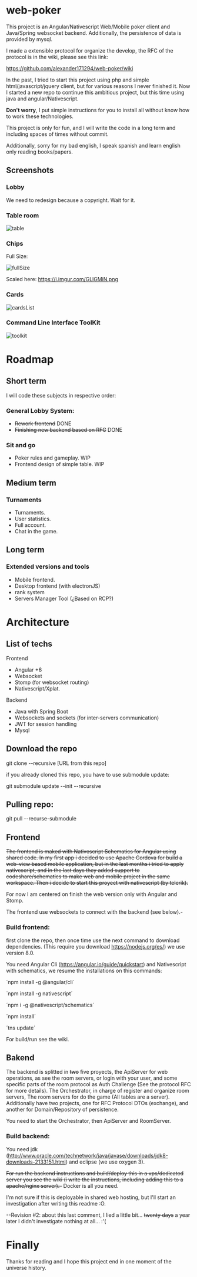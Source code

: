 # web-poker

This project is an Angular/Nativescript Web/Mobile poker client and Java/Spring websocket backend. Additionally, the persistence of data is provided by mysql.

I made a extensible protocol for organize the develop, the RFC of the protocol is in the wiki, please see this link: 

https://github.com/alexander171294/web-poker/wiki

In the past, I tried to start this project using php and simple html/javascript/jquery client, but for various reasons I never finished it. Now I started a new repo to continue this ambitious project, but this time using java and angular/Nativescript.

**Don't worry**, I put simple instructions for you to install all without know how to work these technologies.

This project is only for fun, and I will write the code in a long term and including spaces of times without commit.

Additionally, sorry for my bad english, I speak spanish and learn english only reading books/papers.

## Screenshots

### Lobby

We need to redesign because a copyright. Wait for it.

### Table room

![table](https://i.imgur.com/YGr6v5Z.png)

### Chips

Full Size:

![fullSize](https://i.imgur.com/TFwcrKS.png)

Scaled here: https://i.imgur.com/GLlGMiN.png

### Cards

![cardsList](https://i.imgur.com/ScEeJ8W.png)

### Command Line Interface ToolKit

![toolkit](https://i.imgur.com/dr7rspE.png)

# Roadmap

## Short term

I will code these subjects in respective order:

### General Lobby System:

* ~~Rework frontend~~ DONE
* ~~Finishing new backend based on RFC~~ DONE

### Sit and go

* Poker rules and gameplay. WIP
* Frontend design of simple table. WIP

## Medium term

### Turnaments

* Turnaments.
* User statistics.
* Full account.
* Chat in the game.

## Long term

### Extended versions and tools

* Mobile frontend.
* Desktop frontend (with electronJS)
* rank system
* Servers Manager Tool (¿Based on RCP?)

# Architecture

## List of techs

Frontend

* Angular +6
* Websocket
* Stomp (for websocket routing)
* Nativescript/Xplat.

Backend

* Java with Spring Boot
* Websockets and sockets (for inter-servers communication)
* JWT for session handling
* Mysql

## Download the repo

git clone --recursive [URL from this repo]

if you already cloned this repo, you have to use submodule update:

git submodule update --init --recursive

## Pulling repo:

git pull --recurse-submodule

## Frontend

~~The frontend is maked with Nativescript Schematics for Angular using shared code.
In my first app i decided to use Apache Cordova for build a web-view based mobile application, but in the last months i tried to apply nativescript, and in the last days they added support to codeshare/schematics to make web and mobile project in the same workspace.
Then i decide to start this proyect with nativescript (by telerik).~~

For now I am centered on finish the web version only with Angular and Stomp.

The frontend use websockets to connect with the backend (see below).-

### Build frontend:

first clone the repo, then once time use the next command to download dependencies. (This require you download https://nodejs.org/es/) we use version 8.0.

You need Angular Cli (https://angular.io/guide/quickstart) and Nativescript with schematics, we resume the installations on this commands:

´npm install -g @angular/cli´

´npm install -g nativescript´

´npm i -g @nativescript/schematics´

´npm install´

´tns update´

For build/run see the wiki.

## Bakend

The backend is splitted in ~~two~~ five proyects, the ApiServer for web operations, as see the room servers, or login with your user, and some specific parts of the room protocol as Auth Challenge (See the protocol RFC for more details). The Orchestrator, in charge of register and organize room servers, The room servers for do the game (All tables are a server). Additionally have two projects, one for RFC Protocol DTOs (exchange), and another for Domain/Repository of persistence.

You need to start the Orchestrator, then ApiServer and RoomServer.

### Build backend:

You need jdk (http://www.oracle.com/technetwork/java/javase/downloads/jdk8-downloads-2133151.html) and eclipse (we use oxygen 3).

~~For run the backend instructions and build/deploy this in a vps/dedicated server you see the wiki (i write the instructions, including adding this to a apache/nginx server).-~~ Docker is all you need.

I'm not sure if this is deployable in shared web hosting, but I'll start an investigation after writing this readme :O.

--Revision #2: about this last comment, I lied a little bit... ~~twenty days~~ a year later I didn't investigate nothing at all... :'(

# Finally

Thanks for reading and I hope this project end in one moment of the universe history.